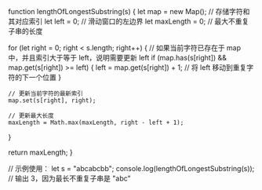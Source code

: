 function lengthOfLongestSubstring(s) {
let map = new Map(); // 存储字符和其对应索引
let left = 0; // 滑动窗口的左边界
let maxLength = 0; // 最大不重复子串的长度

for (let right = 0; right < s.length; right++) {
// 如果当前字符已存在于 map 中，并且索引大于等于 left，说明需要更新 left
if (map.has(s[right]) && map.get(s[right]) >= left) {
left = map.get(s[right]) + 1; // 将 left 移动到重复字符的下一个位置
}

    // 更新当前字符的最新索引
    map.set(s[right], right);

    // 更新最大长度
    maxLength = Math.max(maxLength, right - left + 1);

}

return maxLength;
}

// 示例使用：
let s = "abcabcbb";
console.log(lengthOfLongestSubstring(s)); // 输出 3，因为最长不重复子串是 "abc"
